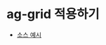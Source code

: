 # ag-grid 적용하기
- [소스 예시](https://stackblitz.com/edit/ag-grid-angular-hello-world?file=src%2Fapp%2Fapp.component.ts)